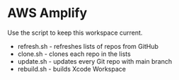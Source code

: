 # AWS Amplify

Use the script to keep this workspace current.

* refresh.sh - refreshes lists of repos from GitHub
* clone.sh - clones each repo in the lists
* update.sh - updates every Git repo with main branch
* rebuild.sh - builds Xcode Workspace
